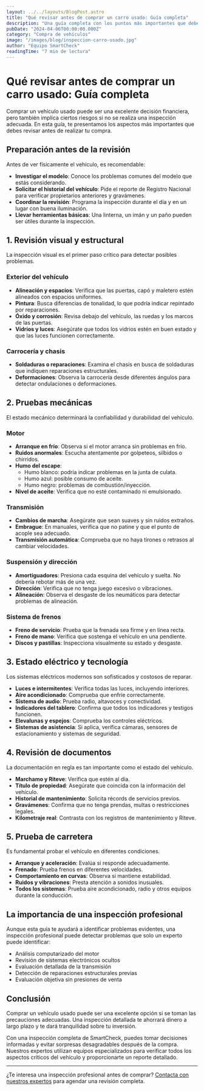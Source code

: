 ```yaml
---
layout: ../../layouts/BlogPost.astro
title: "Qué revisar antes de comprar un carro usado: Guía completa"
description: "Una guía completa con los puntos más importantes que debes revisar antes de adquirir un vehículo usado en Costa Rica. Evita sorpresas y realiza una compra segura."
pubDate: "2024-04-06T00:00:00.000Z"
category: "Compra de vehículos"
image: "/images/blog/inspeccion-carro-usado.jpg"
author: "Equipo SmartCheck"
readingTime: "7 min de lectura"
---
```


# Qué revisar antes de comprar un carro usado: Guía completa

Comprar un vehículo usado puede ser una excelente decisión financiera, pero también implica ciertos riesgos si no se realiza una inspección adecuada. En esta guía, te presentamos los aspectos más importantes que debes revisar antes de realizar tu compra.

## Preparación antes de la revisión

Antes de ver físicamente el vehículo, es recomendable:

- **Investigar el modelo**: Conoce los problemas comunes del modelo que estás considerando.
- **Solicitar el historial del vehículo**: Pide el reporte de Registro Nacional para verificar propietarios anteriores y gravámenes.
- **Coordinar la revisión**: Programa la inspección durante el día y en un lugar con buena iluminación.
- **Llevar herramientas básicas**: Una linterna, un imán y un paño pueden ser útiles durante la inspección.

## 1. Revisión visual y estructural

La inspección visual es el primer paso crítico para detectar posibles problemas.

### Exterior del vehículo

- **Alineación y espacios**: Verifica que las puertas, capó y maletero estén alineados con espacios uniformes.
- **Pintura**: Busca diferencias de tonalidad, lo que podría indicar repintado por reparaciones.
- **Óxido y corrosión**: Revisa debajo del vehículo, las ruedas y los marcos de las puertas.
- **Vidrios y luces**: Asegúrate que todos los vidrios estén en buen estado y que las luces funcionen correctamente.

### Carrocería y chasis

- **Soldaduras o reparaciones**: Examina el chasis en busca de soldaduras que indiquen reparaciones estructurales.
- **Deformaciones**: Observa la carrocería desde diferentes ángulos para detectar ondulaciones o deformaciones.

## 2. Pruebas mecánicas

El estado mecánico determinará la confiabilidad y durabilidad del vehículo.

### Motor

- **Arranque en frío**: Observa si el motor arranca sin problemas en frío.
- **Ruidos anormales**: Escucha atentamente por golpeteos, silbidos o chirridos.
- **Humo del escape**: 
  - Humo blanco: podría indicar problemas en la junta de culata.
  - Humo azul: posible consumo de aceite.
  - Humo negro: problemas de combustión/inyección.
- **Nivel de aceite**: Verifica que no esté contaminado ni emulsionado.

### Transmisión

- **Cambios de marcha**: Asegúrate que sean suaves y sin ruidos extraños.
- **Embrague**: En manuales, verifica que no patine y que el punto de acople sea adecuado.
- **Transmisión automática**: Comprueba que no haya tirones o retrasos al cambiar velocidades.

### Suspensión y dirección

- **Amortiguadores**: Presiona cada esquina del vehículo y suelta. No debería rebotar más de una vez.
- **Dirección**: Verifica que no tenga juego excesivo o vibraciones.
- **Alineación**: Observa el desgaste de los neumáticos para detectar problemas de alineación.

### Sistema de frenos

- **Freno de servicio**: Prueba que la frenada sea firme y en línea recta.
- **Freno de mano**: Verifica que sostenga el vehículo en una pendiente.
- **Discos y pastillas**: Inspecciona visualmente su estado y desgaste.

## 3. Estado eléctrico y tecnología

Los sistemas eléctricos modernos son sofisticados y costosos de reparar.

- **Luces e intermitentes**: Verifica todas las luces, incluyendo interiores.
- **Aire acondicionado**: Comprueba que enfríe correctamente.
- **Sistema de audio**: Prueba radio, altavoces y conectividad.
- **Indicadores del tablero**: Confirma que todos los indicadores y testigos funcionen.
- **Elevalunas y espejos**: Comprueba los controles eléctricos.
- **Sistemas de asistencia**: Si aplica, verifica cámaras, sensores de estacionamiento y sistemas de seguridad.

## 4. Revisión de documentos

La documentación en regla es tan importante como el estado del vehículo.

- **Marchamo y Riteve**: Verifica que estén al día.
- **Título de propiedad**: Asegúrate que coincida con la información del vehículo.
- **Historial de mantenimiento**: Solicita récords de servicios previos.
- **Gravámenes**: Confirma que no tenga prendas, multas o restricciones legales.
- **Kilometraje real**: Contrasta con los registros de mantenimiento y Riteve.

## 5. Prueba de carretera

Es fundamental probar el vehículo en diferentes condiciones.

- **Arranque y aceleración**: Evalúa si responde adecuadamente.
- **Frenado**: Prueba frenos en diferentes velocidades.
- **Comportamiento en curvas**: Observa si mantiene estabilidad.
- **Ruidos y vibraciones**: Presta atención a sonidos inusuales.
- **Todos los sistemas**: Prueba aire acondicionado, radio y otros equipos durante la conducción.

## La importancia de una inspección profesional

Aunque esta guía te ayudará a identificar problemas evidentes, una inspección profesional puede detectar problemas que solo un experto puede identificar:

- Análisis computarizado del motor
- Revisión de sistemas electrónicos ocultos
- Evaluación detallada de la transmisión
- Detección de reparaciones estructurales previas
- Evaluación objetiva sin presiones de venta

## Conclusión

Comprar un vehículo usado puede ser una excelente opción si se toman las precauciones adecuadas. Una inspección detallada te ahorrará dinero a largo plazo y te dará tranquilidad sobre tu inversión.

Con una inspección completa de SmartCheck, puedes tomar decisiones informadas y evitar sorpresas desagradables después de la compra. Nuestros expertos utilizan equipos especializados para verificar todos los aspectos críticos del vehículo y proporcionarte un reporte detallado.

---

¿Te interesa una inspección profesional antes de comprar? [Contacta con nuestros expertos](/contacto) para agendar una revisión completa.
